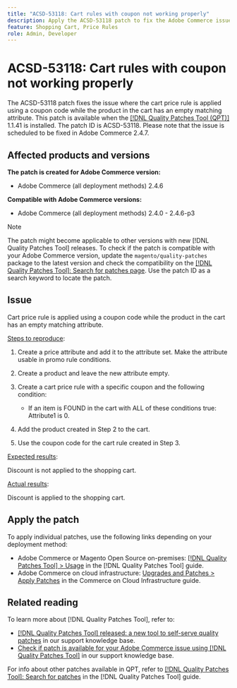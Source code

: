 ```yaml
---
title: "ACSD-53118: Cart rules with coupon not working properly"
description: Apply the ACSD-53118 patch to fix the Adobe Commerce issue where the cart price rule is applied using a coupon code while the product in the cart has an empty matching attribute.
feature: Shopping Cart, Price Rules
role: Admin, Developer
---
```

# ACSD-53118: Cart rules with coupon not working properly

The ACSD-53118 patch fixes the issue where the cart price rule is applied using a coupon code while the product in the cart has an empty matching attribute. This patch is available when the [[!DNL Quality Patches Tool (QPT)]](/help/announcements/adobe-commerce-announcements/magento-quality-patches-released-new-tool-to-self-serve-quality-patches.md) 1.1.41 is installed. The patch ID is ACSD-53118. Please note that the issue is scheduled to be fixed in Adobe Commerce 2.4.7.

## Affected products and versions

**The patch is created for Adobe Commerce version:**

* Adobe Commerce (all deployment methods) 2.4.6

**Compatible with Adobe Commerce versions:**

* Adobe Commerce (all deployment methods) 2.4.0 - 2.4.6-p3

>[!NOTE]
>
>The patch might become applicable to other versions with new [!DNL Quality Patches Tool] releases. To check if the patch is compatible with your Adobe Commerce version, update the `magento/quality-patches` package to the latest version and check the compatibility on the [[!DNL Quality Patches Tool]: Search for patches page](https://experienceleague.adobe.com/tools/commerce-quality-patches/index.html). Use the patch ID as a search keyword to locate the patch.

## Issue

Cart price rule is applied using a coupon code while the product in the cart has an empty matching attribute. 

<u>Steps to reproduce</u>:

1. Create a price attribute and add it to the attribute set. Make the attribute usable in promo rule conditions.
1. Create a product and leave the new attribute empty.
1. Create a cart price rule with a specific coupon and the following condition:

    * If an item is FOUND in the cart with ALL of these conditions true: Attribute1 is 0.

1. Add the product created in Step 2 to the cart.
1. Use the coupon code for the cart rule created in Step 3.

<u>Expected results</u>:

Discount is not applied to the shopping cart.

<u>Actual results</u>:

Discount is applied to the shopping cart.

## Apply the patch

To apply individual patches, use the following links depending on your deployment method:

* Adobe Commerce or Magento Open Source on-premises: [[!DNL Quality Patches Tool] > Usage](https://experienceleague.adobe.com/docs/commerce-operations/tools/quality-patches-tool/usage.html) in the [!DNL Quality Patches Tool] guide.
* Adobe Commerce on cloud infrastructure: [Upgrades and Patches > Apply Patches](https://experienceleague.adobe.com/docs/commerce-cloud-service/user-guide/develop/upgrade/apply-patches.html) in the Commerce on Cloud Infrastructure guide.

## Related reading

To learn more about [!DNL Quality Patches Tool], refer to:

* [[!DNL Quality Patches Tool] released: a new tool to self-serve quality patches](/help/announcements/adobe-commerce-announcements/magento-quality-patches-released-new-tool-to-self-serve-quality-patches.md) in our support knowledge base.
* [Check if patch is available for your Adobe Commerce issue using [!DNL Quality Patches Tool]](/help/support-tools/patches-available-in-qpt-tool/check-patch-for-magento-issue-with-magento-quality-patches.md) in our support knowledge base.

For info about other patches available in QPT, refer to [[!DNL Quality Patches Tool]: Search for patches](https://experienceleague.adobe.com/tools/commerce-quality-patches/index.html) in the [!DNL Quality Patches Tool] guide.
